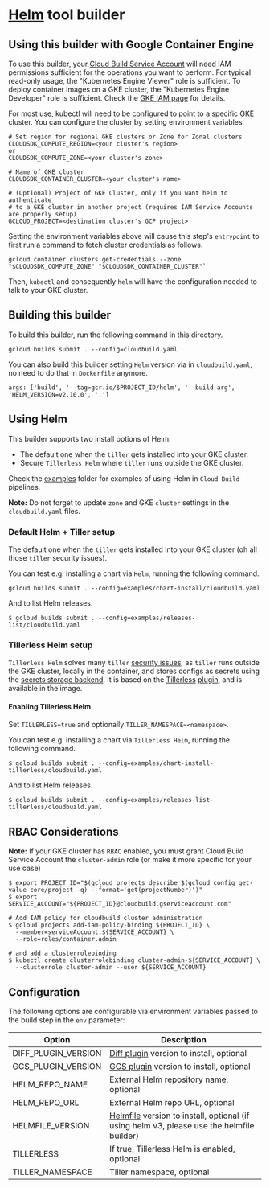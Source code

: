 # [Helm](https://docs.helm.sh/) tool builder

## Using this builder with Google Container Engine

To use this builder, your
[Cloud Build Service Account](https://cloud.google.com/cloud-build/docs/securing-builds/set-service-account-permissions)
will need IAM permissions sufficient for the operations you want to perform. For
typical read-only usage, the "Kubernetes Engine Viewer" role is sufficient. To
deploy container images on a GKE cluster, the "Kubernetes Engine Developer" role
is sufficient. Check the
[GKE IAM page](https://cloud.google.com/kubernetes-engine/docs/concepts/access-control)
for details.

For most use, kubectl will need to be configured to point to a specific GKE
cluster. You can configure the cluster by setting environment variables.

    # Set region for regional GKE clusters or Zone for Zonal clusters
    CLOUDSDK_COMPUTE_REGION=<your cluster's region>
    or
    CLOUDSDK_COMPUTE_ZONE=<your cluster's zone>

    # Name of GKE cluster
    CLOUDSDK_CONTAINER_CLUSTER=<your cluster's name>

    # (Optional) Project of GKE Cluster, only if you want helm to authenticate
    # to a GKE cluster in another project (requires IAM Service Accounts are properly setup)
    GCLOUD_PROJECT=<destination cluster's GCP project>

Setting the environment variables above will cause this step's `entrypoint` to
first run a command to fetch cluster credentials as follows.

    gcloud container clusters get-credentials --zone "$CLOUDSDK_COMPUTE_ZONE" "$CLOUDSDK_CONTAINER_CLUSTER"`

Then, `kubectl` and consequently `helm` will have the configuration needed to talk to your GKE cluster.

## Building this builder

To build this builder, run the following command in this directory.

    gcloud builds submit . --config=cloudbuild.yaml

You can also build this builder setting `Helm` version via in `cloudbuild.yaml`, no need to do that in `Dockerfile` anymore.

    args: ['build', '--tag=gcr.io/$PROJECT_ID/helm', '--build-arg', 'HELM_VERSION=v2.10.0', '.']

## Using Helm

This builder supports two install options of Helm:
* The default one when the `tiller` gets installed into your GKE cluster.
* Secure `Tillerless Helm` where `tiller` runs outside the GKE cluster.

Check the [examples](examples) folder for examples of using Helm in `Cloud Build` pipelines.

**Note:** Do not forget to update `zone` and GKE `cluster` settings in the `cloudbuild.yaml` files.

### Default Helm + Tiller setup

The default one when the `tiller` gets installed into your GKE cluster (oh all those `tiller` security issues).

You can test e.g. installing a chart via `Helm`, running the following command.

    gcloud builds submit . --config=examples/chart-install/cloudbuild.yaml

And to list Helm releases.

    $ gcloud builds submit . --config=examples/releases-list/cloudbuild.yaml


### Tillerless Helm setup

`Tillerless Helm` solves many `tiller` [security issues](https://docs.helm.sh/using_helm/#securing-your-helm-installation), as `tiller` runs outside the GKE cluster, locally in the container, and stores configs as secrets using the [secrets storage backend](https://docs.helm.sh/using_helm/#storage-backends).
It is based on the [Tillerless](https://rimusz.net/tillerless-helm/) [plugin](https://github.com/rimusz/helm-tiller), and is available in the image.

#### Enabling Tillerless Helm

Set `TILLERLESS=true` and optionally `TILLER_NAMESPACE=<namespace>`.

You can test e.g. installing a chart via `Tillerless Helm`, running the following command.

    $ gcloud builds submit . --config=examples/chart-install-tillerless/cloudbuild.yaml

And to list Helm releases.

    $ gcloud builds submit . --config=examples/releases-list-tillerless/cloudbuild.yaml

## RBAC Considerations

**Note:** If your GKE cluster has `RBAC` enabled, you must grant Cloud Build Service Account the `cluster-admin` role (or make it more specific for your use case)

    $ export PROJECT_ID="$(gcloud projects describe $(gcloud config get-value core/project -q) --format='get(projectNumber)')"
    $ export SERVICE_ACCOUNT="${PROJECT_ID}@cloudbuild.gserviceaccount.com"

    # Add IAM policy for cloudbuild cluster administration
    $ gcloud projects add-iam-policy-binding ${PROJECT_ID} \
      --member=serviceAccount:${SERVICE_ACCOUNT} \
      --role=roles/container.admin

    # and add a clusterrolebinding
    $ kubectl create clusterrolebinding cluster-admin-${SERVICE_ACCOUNT} \
      --clusterrole cluster-admin --user ${SERVICE_ACCOUNT}

## Configuration

The following options are configurable via environment variables passed to the build step in the `env` parameter:

| Option        | Description   |
| ------------- | ------------- |
| DIFF_PLUGIN_VERSION | [Diff plugin](https://github.com/databus23/helm-diff) version to install, optional |
| GCS_PLUGIN_VERSION | [GCS plugin](https://github.com/nouney/helm-gcs) version to install, optional |
| HELM_REPO_NAME | External Helm repository name, optional |
| HELM_REPO_URL | External Helm repo URL, optional |
| HELMFILE_VERSION | [Helmfile](https://github.com/roboll/helmfile) version to install, optional (if using helm v3, please use the helmfile builder)
| TILLERLESS | If true, Tillerless Helm is enabled, optional |
| TILLER_NAMESPACE | Tiller namespace, optional |
